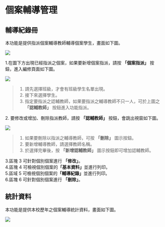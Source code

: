# 個案輔導管理

## 輔導紀錄冊

本功能是提供指派個案輔導教師輔導個案學生，畫面如下圖。

![](../.gitbook/assets/counseling_register.png)

1.在圖下方出現已經指派之個案，如果要新增個案指派，請按 **「個案指派」** 按鈕，進入編修頁面如下圖。

![](../.gitbook/assets/counseling_register2.png)

> 1. 請先選擇班級，才會有班級學生名單出現。
> 2. 接下來選擇學生。
> 3. 指定要指派之認輔教師，如果要指派之輔導教師不只一人，可於上圖之 **「認輔教師」** 按鈕進入功能指派。

2\. 要修改或增加、刪除指派教師，請按 **「認輔教師」** 按鈕，會跳出視窗如下圖。

![](../.gitbook/assets/counseling_register3.png)

> 1. 如果要刪除以指派之輔導教師，可按 **「刪除」** 圖示按鈕。
> 2. 要新增輔導教師，請選擇教師名稱。
> 3. 於選擇完畢後，按 **「新增認輔教師」** 圖示按鈕即可增加認輔教師。

3.區塊 3 可針對個別個案進行 **「修改」**。\
4.區塊 4 可檢視個別個案&#x7684;**「基本資料」**&#x4E26;進行列印。\
5.區域 5 可檢視個別個案&#x7684;**「輔導紀錄」**&#x4E26;進行列印。\
6.區塊 6 可針對個別個案進行 **「刪除」**。

## 統計資料

本功能是提供本校歷年之個案輔導統計資料，畫面如下圖。

![](../.gitbook/assets/counseling_register4.png)
